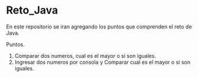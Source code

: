 # Reto_Java

En este repositorio se iran agregando los puntos que comprenden el reto de Java.

Puntos.

1. Comparar dos numeros, cual es el mayor o si son iguales.
2. Ingresar dos numeros por consola y Comparar cual es el mayor o si son iguales.
